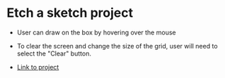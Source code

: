 # Etch a sketch project

- User can draw on the box by hovering over the mouse
- To clear the screen and change the size of the grid, user will need to select the "Clear" button.

- <a href="https://github.com/NyanoNyan/etch-a-sketch/blob/master/main.html">Link to project</a>

